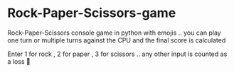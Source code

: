 # Rock-Paper-Scissors-game
Rock-Paper-Scissors console game in python with emojis .. you can play one turn or multiple turns against the CPU and the final score is calculated

Enter 1 for rock , 2 for paper , 3 for scissors .. any other input is counted as a loss 🙁
